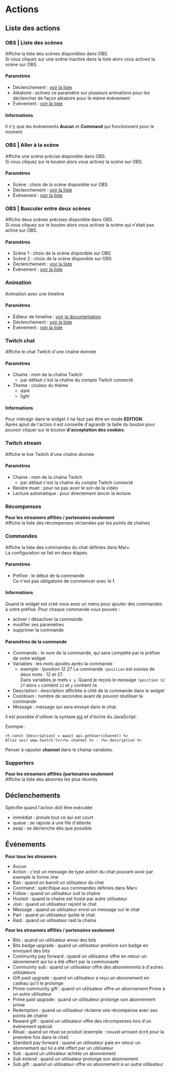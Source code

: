 # Actions

## Liste des actions

### OBS | Liste des scènes
Affiche la liste des scènes disponibles dans OBS.  
Si vous cliquez sur une scène inactive dans la liste alors vous activez la scène sur OBS.
#### Paramètres
- Déclenchement : [voir la liste](/fr/docs/actions#declenchements)
- Aléatoire : activez ce paramètre sur plusieurs animations pour les déclencher de façon aléatoire pour le même évènement
- Événement : [voir la liste](/fr/docs/actions#evenements)
#### Informations
Il n'y que les événements **Aucun** et **Command** qui fonctionnent pour le moment

### OBS | Aller à la scène
Affiche une scène précise disponible dans OBS.  
Si vous cliquez sur le bouton alors vous activez la scène sur OBS.
#### Paramètres
- Scène : choix de la scène disponible sur OBS 
- Déclenchement : [voir la liste](/fr/docs/actions#declenchements)
- Événement : [voir la liste](/fr/docs/actions#evenements)

### OBS | Basculer entre deux scènes
Affiche deux scènes précises disponible dans OBS.  
Si vous cliquez sur le bouton alors vous activez la scène qui n'était pas active sur OBS.
#### Paramètres
- Scène 1 : choix de la scène disponible sur OBS
- Scène 2 : choix de la scène disponible sur OBS
- Déclenchement : [voir la liste](/fr/docs/actions#declenchements)
- Événement : [voir la liste](/fr/docs/actions#evenements)

### Animation
Animation avec une timeline
#### Paramètres
- Éditeur de timeline : [voir la documentation](/fr/docs/timeline)
- Déclenchement : [voir la liste](/fr/docs/actions#declenchements)
- Événement : [voir la liste](/fr/docs/actions#evenements)

### Twitch chat
Affiche le chat Twitch d'une chaîne donnée
#### Paramètres
- Chaine : nom de la chaîne Twitch
  - par défaut c'est la chaîne du compte Twitch connecté
- Theme : couleur du thème
  - dark
  - light
#### Informations
Pour intéragir dans le widget il ne faut pas être en mode **EDITION**.  
Après ajout de l'action il est conseillé d'agrandir la taille du bouton pour pouvoir cliquer sur le bouton **d'acceptation des cookies**.

### Twitch stream
Affiche le live Twitch d'une chaîne donnée
#### Paramètres
- Chaine : nom de la chaîne Twitch
  - par défaut c'est la chaîne du compte Twitch connecté
- Rendre muet : pour ne pas avoir le son de la vidéo
- Lecture automatique : pour directement lancer la lecture

### Récompenses
**Pour les streamers affiliés / partenaires seulement**  
Affiche la liste des récompenses réclamées par les points de chaînes

### Commandes
Affiche la liste des commandes du chat définies dans Marv.  
La configuration se fait en deux étapes.  
#### Paramètres
- Préfixe : le début de la commande  
Ce n'est pas obligatoire de commencer avec le **!**.
#### Informations
Quand le widget est créé vous avez un menu pour ajouter des commandes à votre préfixe.
Pour chaque commande vous pouvez : 
- activer / désactiver la commande
- modifier ses paramètres
- supprimer la commande
#### Paramètres de la commande
- Commande : le nom de la commande, qui sera complété par le préfixe de votre widget
- Variables : les mots ajoutés après la commande
  - exemple : 
    *!position 12 27*
    La commande `!position` est suivies de deux mots : 12 et 27.  
    Dans variables je mets `x y`.
    Quand je reçois le message `!position 12 27` alors `x` contient `12` et `y` contient `56`
- Description : description affichée à côté de la commande dans le widget
- Cooldown : nombre de secondes avant de pouvoir réutiliser la commande
- Message : message qui sera envoyé dans le chat.


Il est possible d'utiliser la syntaxe [ejs](https://ejs.co/#docs) et d'écrire du JavaScript :

Exemple :
```ejs
<% const {description} = await api.getUser(channel) %>
Allez voir www.twitch.tv/<%= channel %> : <%= description %>
```

Penser à rajouter **channel** dans le champ variables.

### Supporters
**Pour les streamers affiliés /partenaires seulement**  
Affiche la liste des abonnés les plus récents

## Déclenchements
Spécifie quand l'action doit être exécutée  
- immédiat : annule tout ce qui est court
- queue : se rajoute à une file d'attente
- asap : se déclenche dès que possible

## Événements
**Pour tous les streamers**
- Aucun
- Action : c'est un message de type action du chat pouvant avoir par exemple la forme /me <message>
- Ban : quand on bannit un utilisateur du chat
- Command : spécifique aux commandes définies dans Marv
- Follow : quand un utilisateur suit la chaîne
- Hosted : quand la chaîne est hosté par autre utilisateur
- Join : quand un utilisateur rejoint le chat
- Message : quand un utilisateur envoi un message sur le chat
- Part : quand un utilisateur quitte le chat
- Raid : quand un utilisateur raid la chaîne

**Pour les streamers affiliés / partenaires seulement**
- Bits : quand un utilisateur envoi des bits
- Bits badge upgrade : quand un utilisateur améliore son badge en envoyant des bits
- Community pay forward : quand un utilisateur offre en retour un abonnement qui lui a été offert par la communauté
- Community sub : quand un utilisateur offre des abonnements à d'autres utilisateurs
- Gift paid upgrade : quand un utilisateur a reçu un abonnement en cadeau qu'il le prolonge
- Prime community gift : quand un utilisateur offre un abonnement Prime à un autre utilisateur
- Prime paid upgrade : quand un utilisateur prolonge son abonnement prime
- Redemption : quand un utilisateur réclame une récompense avec ses points de chaîne
- Reward gift : quand un utilisateur offre des récompenses lors d'un événement spécial
- Ritual : quand un rituel se produit (exemple : nouvel arrivant écrit pour la première fois dans le chat)
- Standard pay forward : quand un utilisateur paie en retour un abonnement qui lui a été offert par un utilisateur
- Sub : quand un utilisateur achète un abonnement
- Sub extend : quand un utilisateur prolonge son abonnement
- Sub gift : quand un utilisateur offre un abonnement à un autre utilisateur

